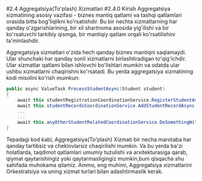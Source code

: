 #2.4 Aggregatsiya(To'plash) Xizmatlari 
#2.4.0 Kirish
Aggregatsiya xizmatining asosiy vazifasi - biznes mantiq qatlami va tashqi qatlamlari orasida bitta bog'liqlikni ko'rsatishdir. Bu bir nechta xizmatlarning har qanday o'zgarishlarining, bir xil shartnoma asosida yig'ilishi va bir ko'rsatuvchi tarkibiy qismga, bir mantiqiy qatlam orqali ko'rsatilishini ta'minlashdir.

Aggregatsiya xizmatlari o'zida hech qanday biznes mantiqni saqlamaydi. Ular shunchaki har qanday sonli xizmatlarni birlashtiradigan to'qig'ichdir. Ular xizmatlar qatlami bilan ishlovchi bo'lishlari mumkin va odatda ular ushbu xizmatlarni chaqirishni ko'rsatadi. Bu yerda aggregatsiya xizmatining kodi misolini ko'rish mumkun:

```csharp
public async ValueTask ProcessStudentAsync(Student student)
{
    await this studentRegistrationCoordinationService.RegisterStudentAsync(student);
    await this.studentRecordsCoordinationService.AddStudentRecordAsync(student);
    ...
    ...
    await this.anyOtherStudentRelatedCoordinationService.DoSomethingWithStudentAsync(student);    
}
```
Tepadagi kod kabi, Aggregatsiya(To'plash) Xizmati bir necha marotaba har qanday tartibsiz va  cheklovlarsiz chaqirilishi mumkin. Va bu yerda ba'zi holatlarda, taqdimot qatlamlari umumiy tuzulishi va arxitekturasiga qarab, qiymat qaytarishingiz yoki qaytarmasligingiz mumkin,buni qisqacha shu sahifada muhokama qilamiz. Ammo, eng muhimi, Aggregatsiya xizmatlarini  Orkestratsiya va uning xizmat turlari bilan adashtirmaslik kerak.
